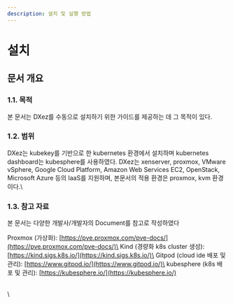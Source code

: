 ```yaml
---
description: 설치 및 실행 방법
---
```


# 설치

## 문서 개요

### 1.1. 목적

본 문서는 DXez를 수동으로 설치하기 위한 가이드를 제공하는 데 그 목적이 있다.



### 1.2. 범위

DXez는 kubekey를 기반으로 한 kubernetes 환경에서 설치하며 kubernetes dashboard는 kubesphere를 사용하였다. DXez는 xenserver, proxmox, VMware vSphere, Google Cloud Platform, Amazon Web Services EC2, OpenStack, Microsoft Azure 등의 IaaS를 지원하며, 본문서의 적용 환경은 proxmox, kvm 환경이다.\


### 1.3. 참고 자료

본 문서는 다양한 개발사/개발자의 Document를 참고로 작성하였다

Proxmox (가상화): [https://pve.proxmox.com/pve-docs/](https://pve.proxmox.com/pve-docs/)\
Kind (경량화 k8s cluster 생성): [https://kind.sigs.k8s.io/](https://kind.sigs.k8s.io/)\
Gitpod (cloud ide 배포 및 관리): [https://www.gitpod.io/](https://www.gitpod.io/)\
kubesphere (k8s 배포 및 관리): [https://kubesphere.io/](https://kubesphere.io/)

\
\


